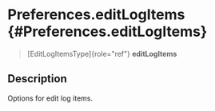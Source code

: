 Preferences.editLogItems {#Preferences.editLogItems}
========================

> [EditLogItemsType]{role="ref"} **editLogItems**

Description
-----------

Options for edit log items.
